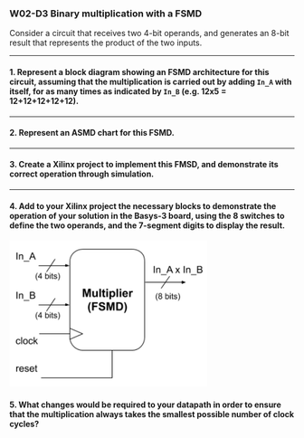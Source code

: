 ### W02-D3 Binary multiplication with a FSMD


Consider a circuit that receives two 4-bit operands, and generates an 8-bit result that represents the product of the two inputs.

-----

#### 1. Represent a block diagram showing an FSMD architecture for this circuit, assuming that the multiplication is carried out by adding `In_A` with itself, for as many times as indicated by `In_B` (e.g. 12x5 = 12+12+12+12+12).

----

#### 2. Represent an ASMD chart for this FSMD.

----

#### 3. Create a Xilinx project to implement this FMSD, and demonstrate its correct operation through simulation.

----

#### 4. Add to your Xilinx project the necessary blocks to demonstrate the operation of your solution in the Basys-3 board, using the 8 switches to define the two operands, and the 7-segment digits to display the result.

<img src="/other%20resources/images/w02d3.png" alt="drawing" width="350"/>


#### 5. What changes would be required to your datapath in order to ensure that the multiplication always takes the smallest possible number of clock cycles?
